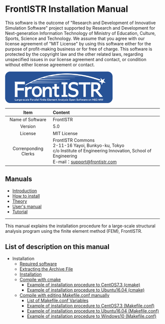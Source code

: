<!-- 表記は FrontISTR ver. 0.0 で統一します -->
# FrontISTR Installation Manual

This software is the outcome of "Research and Development of Innovative Simulation Software" project supported by Research and Development for Next-generation Information Technology of Ministry of Education, Culture, Sports, Science and Technology. We assume that you agree with our license agreement of "MIT License" by using this software either for the purpose of profit-making business or for free of charge. This software is protected by the copyright law and the other related laws, regarding unspecified issues in our license agreement and contact, or condition without either license agreement or contact.

<img src="../image/FrontISTR_logo.png" width="350px">

| Item | Content |
|:---------:|:---------|
| Name of Software | FrontISTR |
| Version | 5.0 |
| License | MIT License |
| Correnponding Clerks | FrontISTR Commons<br>2-11-16 Yayoi, Bunkyo-ku, Tokyo<br>c/o Institute of Engineering Innovation, School of Engineering<br>E-mail：support@frontistr.com |

## Manuals

  - [Introduction](../intro/index.md)
  - [How to install](../install/index.md)
  - [Theory](../theory/index.md)
  - [User's manual](../analysis/index.md)
  - [Tutorial](../tutorial/index.md)

<!-- ここまでテンプレート -->
---

This manual explains the installation procedure for a large-scale structural analysis program using the finite element method (FEM), FrontISTR.

## List of description on this manual

- Installation
  - [Required software](install_01.md)
  - [Extracting the Archive File](install_02.md)
  - [Installation](install_03.md)
  - [Compile with cmake](install_04.md)
    - [Example of installation procedure to CentOS7.3 (cmake)](install_07.md)
    - [Example of installation procedure to Ubuntu16.04 (cmake)](install_09.md)
  - [Compile with editing Makefile.conf manually](install_05.md)
    - [List of Makefile.conf Variables](install_06.md)
    - [Example of installation procedure to CentOS7.3 (Makefile.conf)](install_08.md)
    - [Example of installation procedure to Ubuntu16.04 (Makefile.conf)](install_10.md)
    - [Example of installation procedure to Windows10 (Makefile.conf)](install_11.md)

